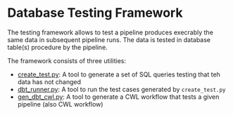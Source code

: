 # Database Testing Framework

The testing framework allows to test a pipeline produces
execrably the same data in subsequent pipeline runs. The data is
tested in database table(s) procedure by the pipeline.


The framework consists of three utilities:

* [create_test.py](members/create_test.rst): A tool to generate a set of SQL queries
    testing that teh data has not changed
* [dbt_runner.py](members/dbt_runner.rst): A tool to run the test cases generated
    by `create_test.py`
* [gen_dbt_cwl.py](members/gen_dbt_cwl): A tool to generate a CWL workflow
    that tests a given pipeline (also CWL workflow)
